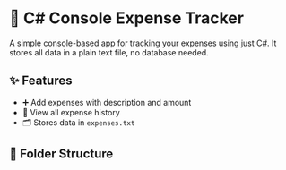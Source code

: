 # 💸 C# Console Expense Tracker

A simple console-based app for tracking your expenses using just C#. It stores all data in a plain text file, no database needed.

## ✨ Features
- ➕ Add expenses with description and amount
- 📄 View all expense history
- 🗂️ Stores data in `expenses.txt`

## 📁 Folder Structure
